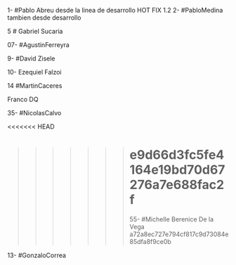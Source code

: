 1- #Pablo Abreu desde la linea de desarrollo
HOT FIX 1.2
2- #PabloMedina tambien desde desarrollo

5 # Gabriel Sucaria

07- #AgustinFerreyra

9- #David Zisele

10- Ezequiel Falzoi

14 #MartinCaceres

Franco DQ

35- #NicolasCalvo

<<<<<<< HEAD

> > > > > > > # e9d66d3fc5fe4164e19bd70d67276a7e688fac2f
> > > > > > >
> > > > > > > 55- #Michelle Berenice De la Vega
> > > > > > > a72a8ec727e794cf817c9d73084e85dfa8f9ce0b

13- #GonzaloCorrea
